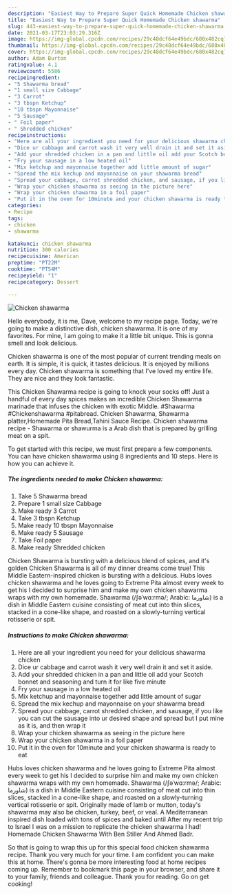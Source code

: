 ```yaml
---
description: "Easiest Way to Prepare Super Quick Homemade Chicken shawarma"
title: "Easiest Way to Prepare Super Quick Homemade Chicken shawarma"
slug: 443-easiest-way-to-prepare-super-quick-homemade-chicken-shawarma
date: 2021-03-17T23:03:29.316Z
image: https://img-global.cpcdn.com/recipes/29c48dcf64e49bdc/680x482cq70/chicken-shawarma-recipe-main-photo.jpg
thumbnail: https://img-global.cpcdn.com/recipes/29c48dcf64e49bdc/680x482cq70/chicken-shawarma-recipe-main-photo.jpg
cover: https://img-global.cpcdn.com/recipes/29c48dcf64e49bdc/680x482cq70/chicken-shawarma-recipe-main-photo.jpg
author: Adam Burton
ratingvalue: 4.1
reviewcount: 5586
recipeingredient:
- "5 Shawarma bread"
- "1 small size Cabbage"
- "3 Carrot"
- "3 tbspn Ketchup"
- "10 tbspn Mayonnaise"
- "5 Sausage"
- " Foil paper"
- " Shredded chicken"
recipeinstructions:
- "Here are all your ingredient you need for your delicious shawarma chicken"
- "Dice ur cabbage and carrot wash it very well drain it and set it aside."
- "Add your shredded chicken in a pan and little oil add your Scotch bonnet and seasoning and turn it for like five minute"
- "Fry your sausage in a low heated oil"
- "Mix ketchup and mayonnaise together add little amount of sugar"
- "Spread the mix kechup and mayonnaise on your shawarma bread"
- "Spread your cabbage, carrot shredded chicken, and sausage, if you like you can cut the sausage into ur desired shape and spread but I put mine as it is, and then wrap it"
- "Wrap your chicken shawarma as seeing in the picture here"
- "Wrap your chicken shawarma in a foil paper"
- "Put it in the oven for 10minute and your chicken shawarma is ready to eat"
categories:
- Recipe
tags:
- chicken
- shawarma

katakunci: chicken shawarma 
nutrition: 300 calories
recipecuisine: American
preptime: "PT22M"
cooktime: "PT54M"
recipeyield: "1"
recipecategory: Dessert

---
```



![Chicken shawarma](https://img-global.cpcdn.com/recipes/29c48dcf64e49bdc/680x482cq70/chicken-shawarma-recipe-main-photo.jpg)

Hello everybody, it is me, Dave, welcome to my recipe page. Today, we're going to make a distinctive dish, chicken shawarma. It is one of my favorites. For mine, I am going to make it a little bit unique. This is gonna smell and look delicious.

Chicken shawarma is one of the most popular of current trending meals on earth. It is simple, it is quick, it tastes delicious. It is enjoyed by millions every day. Chicken shawarma is something that I've loved my entire life. They are nice and they look fantastic.

This Chicken Shawarma recipe is going to knock your socks off! Just a handful of every day spices makes an incredible Chicken Shawarma marinade that infuses the chicken with exotic Middle. #Shawarma #Chickenshawarma #pitabread. Chicken Shawarma, Shawarma platter,Homemade Pita Bread,Tahini Sauce Recipe. Chicken shawarma recipe - Shawarma or shawurma is a Arab dish that is prepared by grilling meat on a spit.


To get started with this recipe, we must first prepare a few components. You can have chicken shawarma using 8 ingredients and 10 steps. Here is how you can achieve it.

<!--inarticleads1-->

##### The ingredients needed to make Chicken shawarma:

1. Take 5 Shawarma bread
1. Prepare 1 small size Cabbage
1. Make ready 3 Carrot
1. Take 3 tbspn Ketchup
1. Make ready 10 tbspn Mayonnaise
1. Make ready 5 Sausage
1. Take  Foil paper
1. Make ready  Shredded chicken


Chicken Shawarma is bursting with a delicious blend of spices, and it&#39;s golden Chicken Shawarma is all of my dinner dreams come true! This Middle Eastern-inspired chicken is bursting with a delicious. Hubs loves chicken shawarma and he loves going to Extreme Pita almost every week to get his I decided to surprise him and make my own chicken shawarma wraps with my own homemade. Shawarma (/ʃəˈwɑːrmə/; Arabic: شاورما‎) is a dish in Middle Eastern cuisine consisting of meat cut into thin slices, stacked in a cone-like shape, and roasted on a slowly-turning vertical rotisserie or spit. 

<!--inarticleads2-->

##### Instructions to make Chicken shawarma:

1. Here are all your ingredient you need for your delicious shawarma chicken
1. Dice ur cabbage and carrot wash it very well drain it and set it aside.
1. Add your shredded chicken in a pan and little oil add your Scotch bonnet and seasoning and turn it for like five minute
1. Fry your sausage in a low heated oil
1. Mix ketchup and mayonnaise together add little amount of sugar
1. Spread the mix kechup and mayonnaise on your shawarma bread
1. Spread your cabbage, carrot shredded chicken, and sausage, if you like you can cut the sausage into ur desired shape and spread but I put mine as it is, and then wrap it
1. Wrap your chicken shawarma as seeing in the picture here
1. Wrap your chicken shawarma in a foil paper
1. Put it in the oven for 10minute and your chicken shawarma is ready to eat


Hubs loves chicken shawarma and he loves going to Extreme Pita almost every week to get his I decided to surprise him and make my own chicken shawarma wraps with my own homemade. Shawarma (/ʃəˈwɑːrmə/; Arabic: شاورما‎) is a dish in Middle Eastern cuisine consisting of meat cut into thin slices, stacked in a cone-like shape, and roasted on a slowly-turning vertical rotisserie or spit. Originally made of lamb or mutton, today&#39;s shawarma may also be chicken, turkey, beef, or veal. A Mediterranean inspired dish loaded with tons of spices and baked until After my recent trip to Israel I was on a mission to replicate the chicken shawarma I had! Homemade Chicken Shawarma With Ben Stiller And Ahmed Badr. 

So that is going to wrap this up for this special food chicken shawarma recipe. Thank you very much for your time. I am confident you can make this at home. There's gonna be more interesting food at home recipes coming up. Remember to bookmark this page in your browser, and share it to your family, friends and colleague. Thank you for reading. Go on get cooking!
